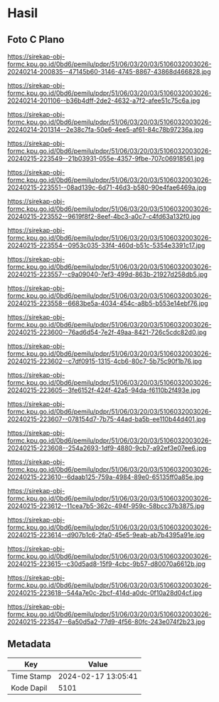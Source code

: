 # Hasil

## Foto C Plano

https://sirekap-obj-formc.kpu.go.id/0bd6/pemilu/pdpr/51/06/03/20/03/5106032003026-20240214-200835--47145b60-3146-4745-8867-43868d466828.jpg

https://sirekap-obj-formc.kpu.go.id/0bd6/pemilu/pdpr/51/06/03/20/03/5106032003026-20240214-201106--b36b4dff-2de2-4632-a7f2-afee51c75c6a.jpg

https://sirekap-obj-formc.kpu.go.id/0bd6/pemilu/pdpr/51/06/03/20/03/5106032003026-20240214-201314--2e38c7fa-50e6-4ee5-af61-84c78b97236a.jpg

https://sirekap-obj-formc.kpu.go.id/0bd6/pemilu/pdpr/51/06/03/20/03/5106032003026-20240215-223549--21b03931-055e-4357-9fbe-707c06918561.jpg

https://sirekap-obj-formc.kpu.go.id/0bd6/pemilu/pdpr/51/06/03/20/03/5106032003026-20240215-223551--08ad139c-6d71-46d3-b580-90e4fae6469a.jpg

https://sirekap-obj-formc.kpu.go.id/0bd6/pemilu/pdpr/51/06/03/20/03/5106032003026-20240215-223552--9619f8f2-8eef-4bc3-a0c7-c4fd63a132f0.jpg

https://sirekap-obj-formc.kpu.go.id/0bd6/pemilu/pdpr/51/06/03/20/03/5106032003026-20240215-223554--0953c035-33f4-460d-b51c-5354e3391c17.jpg

https://sirekap-obj-formc.kpu.go.id/0bd6/pemilu/pdpr/51/06/03/20/03/5106032003026-20240215-223557--c9a09040-7ef3-499d-863b-21927d258db5.jpg

https://sirekap-obj-formc.kpu.go.id/0bd6/pemilu/pdpr/51/06/03/20/03/5106032003026-20240215-223558--6683be5a-4034-454c-a8b5-b553e14ebf76.jpg

https://sirekap-obj-formc.kpu.go.id/0bd6/pemilu/pdpr/51/06/03/20/03/5106032003026-20240215-223600--76ad6d54-7e2f-49aa-8421-726c5cdc82d0.jpg

https://sirekap-obj-formc.kpu.go.id/0bd6/pemilu/pdpr/51/06/03/20/03/5106032003026-20240215-223602--c7df0915-1315-4cb6-80c7-5b75c90f1b76.jpg

https://sirekap-obj-formc.kpu.go.id/0bd6/pemilu/pdpr/51/06/03/20/03/5106032003026-20240215-223605--3fe6152f-424f-42a5-94da-f6110b2f493e.jpg

https://sirekap-obj-formc.kpu.go.id/0bd6/pemilu/pdpr/51/06/03/20/03/5106032003026-20240215-223607--078154d7-7b75-44ad-ba5b-ee110b44d401.jpg

https://sirekap-obj-formc.kpu.go.id/0bd6/pemilu/pdpr/51/06/03/20/03/5106032003026-20240215-223608--254a2693-1df9-4880-9cb7-a92ef3e07ee6.jpg

https://sirekap-obj-formc.kpu.go.id/0bd6/pemilu/pdpr/51/06/03/20/03/5106032003026-20240215-223610--6daab125-759a-4984-89e0-65135ff0a85e.jpg

https://sirekap-obj-formc.kpu.go.id/0bd6/pemilu/pdpr/51/06/03/20/03/5106032003026-20240215-223612--11cea7b5-362c-494f-959c-58bcc37b3875.jpg

https://sirekap-obj-formc.kpu.go.id/0bd6/pemilu/pdpr/51/06/03/20/03/5106032003026-20240215-223614--d907b1c6-2fa0-45e5-9eab-ab7b4395a91e.jpg

https://sirekap-obj-formc.kpu.go.id/0bd6/pemilu/pdpr/51/06/03/20/03/5106032003026-20240215-223615--c30d5ad8-15f9-4cbc-9b57-d80070a6612b.jpg

https://sirekap-obj-formc.kpu.go.id/0bd6/pemilu/pdpr/51/06/03/20/03/5106032003026-20240215-223618--544a7e0c-2bcf-414d-a0dc-0f10a28d04cf.jpg

https://sirekap-obj-formc.kpu.go.id/0bd6/pemilu/pdpr/51/06/03/20/03/5106032003026-20240215-223547--6a50d5a2-77d9-4f56-80fc-243e074f2b23.jpg


## Metadata

| Key        | Value               |
| ---------- | ------------------- |
| Time Stamp | 2024-02-17 13:05:41 |
| Kode Dapil | 5101                |




